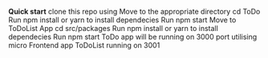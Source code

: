 **Quick start**
clone this repo using 
Move to the appropriate directory cd ToDo
Run npm install or yarn to install dependecies
Run npm start
Move to ToDoList App cd src/packages 
Run npm install or yarn to install dependecies
Run npm start
ToDo app will be running on 3000 port utilising micro Frontend app ToDoList running on 3001
